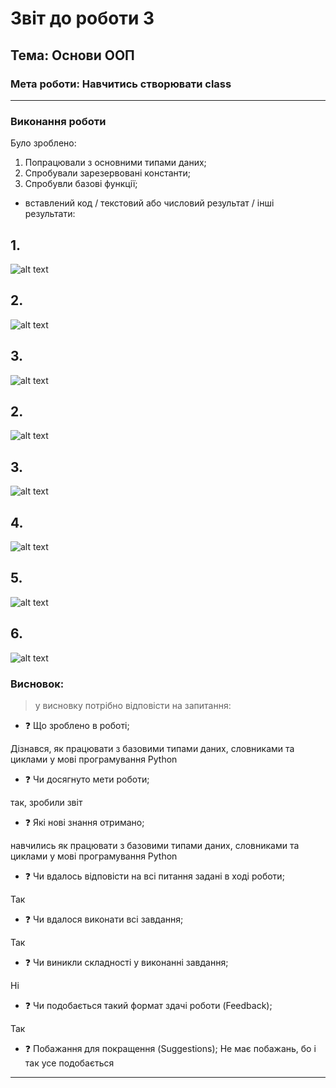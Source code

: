 # Звіт до роботи 3
## Тема: Основи ООП
### Мета роботи: Навчитись створювати class
---
### Виконання роботи
Було зроблено:

1. Попрацювали з основними типами даних;
2. Спробували зарезервовані константи;
3. Спробувли базові функції;

- вставлений код / текстовий або числовий результат / інші результати:

## 1. 
![alt text](https://github.com/RomanBakayev/bakayev-tks24/raw/main/3_lab/scr/unknown.png)
## 2.
![alt text](https://raw.githubusercontent.com/RomanBakayev/bakayev-tks24/main/3_lab/scr/unknown1.png)
## 3.
![alt text](https://github.com/RomanBakayev/bakayev-tks24/raw/main/3_lab/scr/unknown2.png)

## 2. 
![alt text](https://github.com/RomanBakayev/bakayev-tks24/raw/main/3_lab/scr/unknown3.png)

## 3.
![alt text](https://github.com/RomanBakayev/bakayev-tks24/raw/main/3_lab/scr/unknown4.png)
## 4.
![alt text](https://github.com/RomanBakayev/bakayev-tks24/raw/main/3_lab/scr/unknown5.png)
## 5.
![alt text](https://github.com/RomanBakayev/bakayev-tks24/raw/main/3_lab/scr/unknown6.png)
## 6.
![alt text](https://github.com/RomanBakayev/bakayev-tks24/raw/main/3_lab/scr/unknown7.png)

### Висновок: 
> у висновку потрібно відповісти на запитання:
- :question: Що зроблено в роботі;

Дізнався, як працювати з базовими типами даних, словниками та циклами у мові програмування Python
- :question: Чи досягнуто мети роботи;

так, зробили звіт
- :question: Які нові знання отримано;

навчились як працювати з базовими типами даних, словниками та циклами у мові програмування Python
- :question: Чи вдалось відповісти на всі питання задані в ході роботи;

Так
- :question: Чи вдалося виконати всі завдання;

Так
- :question: Чи виникли складності у виконанні завдання;

Ні
- :question: Чи подобається такий формат здачі роботи (Feedback);

Так
- :question: Побажання для покращення (Suggestions);
Не має побажань, бо і так усе подобається
---
